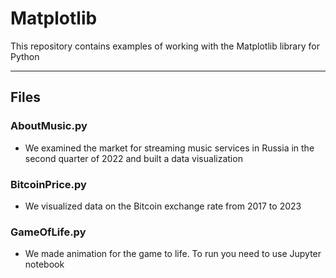 # Matplotlib 
This repository contains examples of working with the Matplotlib library for Python
** **
## Files
### AboutMusic.py
- We examined the market for streaming music services in Russia in the second quarter of 2022 and built a data visualization
### BitcoinPrice.py
- We visualized data on the Bitcoin exchange rate from 2017 to 2023
### GameOfLife.py
- We made animation for the game to life. To run you need to use Jupyter notebook
 
